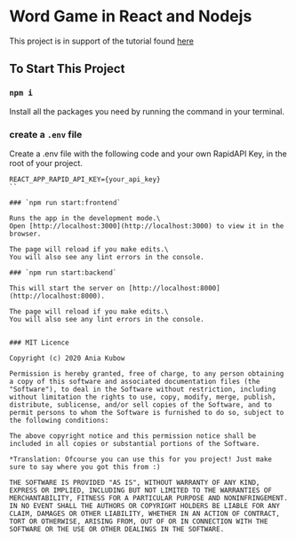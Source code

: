 # Word Game in React and Nodejs

This project is in support of the tutorial found [here](https://www.youtube.com/watch?v=khM21aJ8uOE)

## To Start This Project

### `npm i`

Install all the packages you need by running the command in your terminal.

### create a `.env` file

Create a .env file with the following code and your own RapidAPI Key, in the root of your project.

```
REACT_APP_RAPID_API_KEY={your_api_key}
``

### `npm run start:frontend`

Runs the app in the development mode.\
Open [http://localhost:3000](http://localhost:3000) to view it in the browser.

The page will reload if you make edits.\
You will also see any lint errors in the console.

### `npm run start:backend`

This will start the server on [http://localhost:8000](http://localhost:8000).

The page will reload if you make edits.\
You will also see any lint errors in the console.


### MIT Licence

Copyright (c) 2020 Ania Kubow

Permission is hereby granted, free of charge, to any person obtaining a copy of this software and associated documentation files (the "Software"), to deal in the Software without restriction, including without limitation the rights to use, copy, modify, merge, publish, distribute, sublicense, and/or sell copies of the Software, and to permit persons to whom the Software is furnished to do so, subject to the following conditions:

The above copyright notice and this permission notice shall be included in all copies or substantial portions of the Software.

*Translation: Ofcourse you can use this for you project! Just make sure to say where you got this from :)

THE SOFTWARE IS PROVIDED "AS IS", WITHOUT WARRANTY OF ANY KIND, EXPRESS OR IMPLIED, INCLUDING BUT NOT LIMITED TO THE WARRANTIES OF MERCHANTABILITY, FITNESS FOR A PARTICULAR PURPOSE AND NONINFRINGEMENT. IN NO EVENT SHALL THE AUTHORS OR COPYRIGHT HOLDERS BE LIABLE FOR ANY CLAIM, DAMAGES OR OTHER LIABILITY, WHETHER IN AN ACTION OF CONTRACT, TORT OR OTHERWISE, ARISING FROM, OUT OF OR IN CONNECTION WITH THE SOFTWARE OR THE USE OR OTHER DEALINGS IN THE SOFTWARE.
